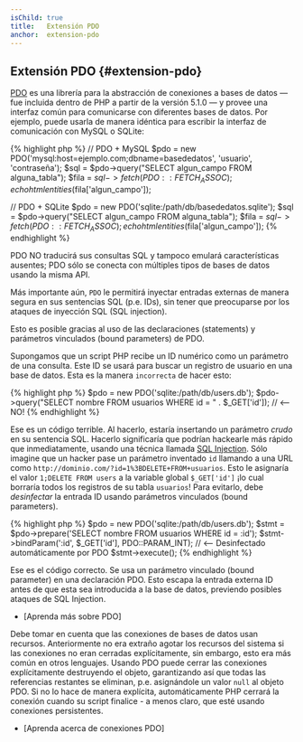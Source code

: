 ```yaml
---
isChild: true
title:   Extensión PDO
anchor:  extension-pdo
---
```


## Extensión PDO {#extension-pdo}

[PDO] es una librería para la abstracción de conexiones a bases de datos &mdash; fue incluida dentro de PHP a partir de la versión 5.1.0 &mdash; y provee una interfaz común para comunicarse con diferentes bases de datos. Por ejemplo, puede usarla de manera idéntica para escribir la interfaz de comunicación con MySQL o SQLite:

{% highlight php %}
// PDO + MySQL
$pdo = new PDO('mysql:host=ejemplo.com;dbname=basededatos', 'usuario', 'contraseña');
$sql = $pdo->query("SELECT algun_campo FROM alguna_tabla");
$fila = $sql->fetch(PDO::FETCH_ASSOC);
echo htmlentities($fila['algun_campo']);

// PDO + SQLite
$pdo = new PDO('sqlite:/path/db/basededatos.sqlite');
$sql = $pdo->query("SELECT algun_campo FROM alguna_tabla");
$fila = $sql->fetch(PDO::FETCH_ASSOC);
echo htmlentities($fila['algun_campo']);
{% endhighlight %}

PDO NO traducirá sus consultas SQL y tampoco emulará características ausentes; PDO sólo se conecta con múltiples tipos de bases de datos usando la misma API.

Más importante aún, `PDO` le permitirá inyectar entradas externas de manera segura en sus sentencias SQL (p.e. IDs), sin tener que preocuparse por los ataques de inyección SQL (SQL injection).

Esto es posible gracias al uso de las declaraciones (statements) y parámetros vinculados (bound parameters) de PDO.

Supongamos que un script PHP recibe un ID numérico como un parámetro de una consulta. Este ID se usará para buscar un registro de usuario en una base de datos. Esta es la manera `incorrecta` de hacer esto:

{% highlight php %}
$pdo = new PDO('sqlite:/path/db/users.db');
$pdo->query("SELECT nombre FROM usuarios WHERE id = " . $_GET['id']); // <-- NO!
{% endhighlight %}

Ese es un código terrible. Al hacerlo, estaría insertando un parámetro _crudo_ en su sentencia SQL. Hacerlo significaría que podrían hackearle más rápido que inmediatamente, usando una técnica llamada [SQL Injection](http://wiki.hashphp.org/Validation). Sólo imagine que un hacker pase un parámetro inventado `id` llamando a una URL como `http://dominio.com/?id=1%3BDELETE+FROM+usuarios`. Esto le asignaría el valor `1;DELETE FROM users` a la variable global `$_GET['id']` ¡lo cual borraría todos los registros de su tabla `usuarios`! Para evitarlo, debe _desinfectar_ la entrada ID usando parámetros vinculados (bound parameters).

{% highlight php %}
$pdo = new PDO('sqlite:/path/db/users.db');
$stmt = $pdo->prepare('SELECT nombre FROM usuarios WHERE id = :id');
$stmt->bindParam(':id', $_GET['id'], PDO::PARAM_INT); // <-- Desinfectado automáticamente por PDO
$stmt->execute();
{% endhighlight %}

Ese es el código correcto. Se usa un parámetro vinculado (bound parameter) en una declaración PDO. Esto escapa la entrada externa ID antes de que esta sea introducida a la base de datos, previendo posibles ataques de SQL Injection.

* [Aprenda más sobre PDO]

Debe tomar en cuenta que las conexiones de bases de datos usan recursos. Anteriormente no era extraño agotar los recursos del sistema si las conexiones no eran cerradas explícitamente, sin embargo, esto era más común en otros lenguajes. Usando PDO puede cerrar las conexiones explícitamente destruyendo el objeto, garantizando así que todas las referencias restantes se eliminan, p.e. asignándole un valor `null` al objeto PDO. Si no lo hace de manera explícita, automáticamente PHP cerrará la conexión cuando su script finalice - a menos claro, que esté usando conexiones persistentes.

* [Aprenda acerca de conexiones PDO]

[Objetos de datos de PHP]: http://www.php.net/manual/es/book.pdo.php
[Conexiones y su administración]: http://php.net/manual/es/pdo.connections.php
[Características obsoletas en PHP 5.5.x]: http://php.net/manual/es/migration55.deprecated.php
[SQL Injection]: http://wiki.hashphp.org/Validation

[pdo]: http://php.net/pdo
[mysql]: http://php.net/mysql
[mysqli]: http://php.net/mysqli
[pgsql]: http://php.net/pgsql
[mssql]: http://php.net/mssql